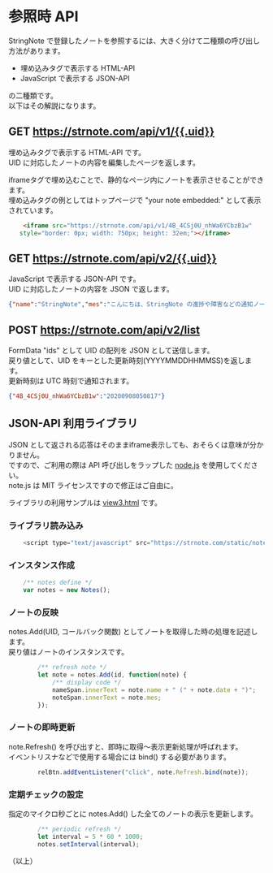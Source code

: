 # 参照時 API

StringNote で登録したノートを参照するには、大きく分けて二種類の呼び出し方法があります。  

* 埋め込みタグで表示する HTML-API
* JavaScript で表示する JSON-API

の二種類です。  
以下はその解説になります。  

## GET <https://strnote.com/api/v1/{{.uid}}>

埋め込みタグで表示する HTML-API です。  
UID に対応したノートの内容を編集したページを返します。  

iframeタグで埋め込むことで、静的なページ内にノートを表示させることができます。  
埋め込みタグの例としてはトップページで "your note embedded:" として表示されています。  

``` HTML
    <iframe src="https://strnote.com/api/v1/4B_4CSj0U_nhWa6YCbzB1w"
   style="border: 0px; width: 750px; height: 32em;"></iframe>
```

## GET <https://strnote.com/api/v2/{{.uid}}>

JavaScript で表示する JSON-API です。  
UID に対応したノートの内容を JSON で返します。  

```json
{"name":"StringNote","mes":"こんにちは、StringNote の進捗や障害などの通知ノートです。\n　\nこのようにノートをブログなどに埋め込むことで、リアルタイムな情報を発信することが可能になります。\n　\n負荷が上がった時に安定稼働できるかどうか、その調整が済むまでは早期アクセス期間とします。\n　\n【作業】　\n\n現在\n・画面調整\n\n次\n・ドキュメント\n\n将来\n・広告の適用\n　\n--------\n【注意】\nTwitter で複数のアカウントをご利用の場合。\nWEB版でのTwitterで現在選択しているアカウントでのログインになります。\n【注意】\n現在、トップページの調整中です。\n一時的に操作などに支障をきたす場合があるかもしれませんが、ご了承ください。","utc":"20200908050817"}
```

## POST <https://strnote.com/api/v2/list>

FormData "ids" として UID の配列を JSON として送信します。  
戻り値として、UID をキーとした更新時刻(YYYYMMDDHHMMSS)を返します。  
更新時刻は UTC 時刻で通知されます。  

```json
{"4B_4CSj0U_nhWa6YCbzB1w":"20200908050817"}
```

## JSON-API 利用ライブラリ

JSON として返される応答はそのままiframe表示しても、おそらくは意味が分かりません。  
ですので、ご利用の際は API 呼び出しをラップした [node.js](https://strnote.com/static/notes.js) を使用してください。  
note.js は MIT ライセンスですので修正はご自由に。  

ライブラリの利用サンプルは [view3.html](https://strnote.com/static/view3.html) です。  

### ライブラリ読み込み

```js
    <script type="text/javascript" src="https://strnote.com/static/notes.js"></script>
```

### インスタンス作成

```js
    /** notes define */
    var notes = new Notes();
```

### ノートの反映

notes.Add(UID, コールバック関数) としてノートを取得した時の処理を記述します。  
戻り値はノートのインスタンスです。  

```js
        /** refresh note */
        let note = notes.Add(id, function(note) {
            /** display code */
            nameSpan.innerText = note.name + " (" + note.date + ")";
            noteSpan.innerText = note.mes;
        });
```

### ノートの即時更新

note.Refresh() を呼び出すと、即時に取得～表示更新処理が呼ばれます。  
イベントリスナなどで使用する場合には bind() する必要があります。  

```js
        relBtn.addEventListener("click", note.Refresh.bind(note));
```

### 定期チェックの設定

指定のマイクロ秒ごとに notes.Add() した全てのノートの表示を更新します。  

```js
        /** periodic refresh */
        let interval = 5 * 60 * 1000;
        notes.setInterval(interval);
```

（以上）
